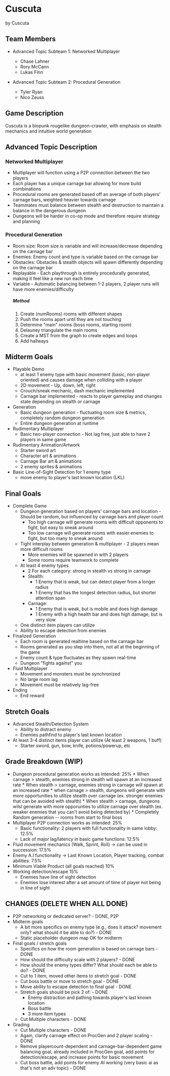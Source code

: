 # Cuscuta

by Cuscuta

## Team Members
* Advanced Topic Subteam 1: Networked Multiplayer
	* Chase Lahner
	* Rory McCann
	* Lukas Finn

* Advanced Topic Subteam 2: Procedural Generation
	* Tyler Ryan
	* Nico Zeuss

## Game Description

Cuscuta is a biopunk rougelike dungeon-crawler, with emphasis on stealth mechanics and intuitive world generation


## Advanced Topic Description

### Networked Multiplayer

 + Multiplayer will function using a P2P connection between the two players
 + Each player has a unique carnage bar allowing for more build combinations
 + Procedural rooms are generated based off an average of both players' carnage bars, weighted heavier towards carnage
 + Teammates must balance between stealth and destruction to maintain a balance in the dangerous dungeon
 + Dungeons will be harder in co-op mode and therefore require strategy and planning


    
### Procedural Generation
+ Room size: Room size is variable and will increase/decrease depending on the carnage bar
+ Enemies: Enemy count and type is variable based on the carnage bar
+ Obstacles: Obstacles & stealth objects will spawn differently depending on the carnage bar
+ Replayable - Each playthrough is entirely procedurally generated, making it feel like a new run each time
+ Variable - Automatic balancing between 1-2 players, 2 player runs will have more enemies/difficulty
	##### Method
	1. Create (numRooms) rooms with different shapes
	2. Push the rooms apart until they are not touching
	3. Determine "main" rooms (boss rooms, starting room)
	4. Delauney triangulate the main rooms
	5. Create a MST from the graph to create edges and loops
	6. Add hallways

## Midterm Goals
* Playable Demo
	+ at least 1 enemy type with basic movement (basic, non-player oriented) and causes damage when colliding with a player
	+ 2D movement - Up, down, left, right
	+ Crouch/sneak mechanic, dash mechanic implemented
 	+ Carnage bar implemented - reacts to player gameplay and changes state depending on stealth or carnage 
* Generation
	+ Basic dungeon generation - fluctuating room size & metrics, completely random dungeon generation
	+ Entire dungeon generation at runtime
* Rudimentary Multiplayer
	+ Basic two-player connection - Not lag free, just able to have 2 players in same game
* Rudimentary Animation/Artwork
   	* Starter sword art
	* Character art & animations
	* Carnage Bar art & animations
   	* 2 enemy sprites & animations   	
* Basic Line-of-Sight Detection for 1 enemy type
  	+ move enemy to player's last known location (LKL)

## Final Goals
*  Complete Game
	+ Dungeon generation based on players' carnage bars and location - Should be random, but influenced by carnage bars and player count
		+ Too high carnage will generate rooms with difficult opponents to fight, but easy to sneak around
		+ Too low carnage will generate rooms with easier enemies to fight, but too many to sneak around
	+ Tight interplay between generation & multiplayer - 2 players mean more difficult rooms
 		+ More enemies will be spawned in with 2 players
		+ Some rooms require teamwork to complete
	+ At least 4 enemy types
		+ 2 For each category: strong in stealth vs strong in carnage
		+ Stealth:
			+ 1 Enemy that is weak, but can detect player from a longer radius
			+ 1 Enemy that has the longest detection radius, but shorter attention span
		+ Carnage:
			+ 1 Enemy that is weak, but is mobile and does high damage
			+ 1 Enemy with a high health bar and does high damage, but is very slow
 	+ One distinct item players can utilize
   	+ Ability to escape detection from enemies
* Finalized Generation
	+ Each room is generated realtime based on the carnage bar
	+ Rooms generated as you step into them, not all at the beginning of the game
	+ Enemy count & type fluctuates as they spawn real-time
	+ Dungeon "fights against" you
*  Fluid Multiplayer
	+ Movement and monsters must be synchronized 
	+ No large room lag
	+ Movement must be relatively lag-free
*  Ending
	+  End reward

## Stretch Goals

* Advanced Stealth/Detection System
	+ Ability to distract enemy
	+ Enemies pathfind to player's last known location
* At least 3-4 distinct items player can utilize (At least 2 weapons, 1 buff)
	+ Starter sword, gun, bow, knife, potions/powerup, etc

## Grade Breakdown (WIP)

* Dungeon procedural generation works as intended: 25%
		* When carnage > stealth, enemies strong in stealth will spawn at an increased rate
		* When stealth > carnage, enemies strong in carnage will spawn at an increased rate 
		* when carnage > stealth, dungeons will generate with more opportunities to utilize stealth over carnage (ex. stronger enemies that can be avoided with stealth)
		* When stealth > carnage, dungeons wilsl generate with more opporunties to utilize carnage over stealth (ex. weaker enemies that you can't avoid being detected by)
		* Completely Random generation -- rooms from start to final boss
* Multiplayer P2P connection works as intended: 25%
	* Basic functionality: 2 players with full functionality in same lobby: 12.5%
	* Lack of major lag/latency in basic game functions: 12.5%
* Fluid movement mechanics (Walk, Sprint, Roll) -> can be used in succession: 17.5%
* Enemy A.I functionality -> Last Known Location, Player tracking, combat abilities: 7.5%
* Minimum Viable Product (all goals reached) 10%
* Working detection/escape 15%
	* Enemies have line of sight detection
	* Enemies lose interest after a set amount of time of player not being in line of sight



## CHANGES (DELETE WHEN ALL DONE)
+ P2P networking or dedicated server? - DONE, P2P
+ Midterm goals
	+ A bit more specifics on enemy type (e.g., does it attack? movement only? what should it be able to do?) - DONE
	+ Static placeholder dungeon map OK for midterm
+ Final goals / stretch goals
	+ Specifics on how the room generation is based on carnage bars - DONE
	+ How should the difficulty scale with 2 players? - DONE
	+ How should the enemy types differ? What should each be able to do? - DONE
	+ Cut to 1 item, moved other items to stretch goal - DONE
	+ Cut boss battle or move to stretch goal - DONE
	+ Move ability to escape detection to final goal - DONE
	+ Stretch goals should be pick 2 of: - DONE
		+ Enemy distraction and pathing towards player's last known location
		+ Boss battle
		+ 3 more item types
	+ Cut Multiple characters - DONE
+ Grading
 	+ Cut Multiple characters - DONE
	+ Again, clarify carnage effect on ProcGen and 2 player scaling - DONE
	+ Remove playercount-dependent and carnage-bar-dependent game balancing goal, already included in ProcGen goal, add points for detection/escape, and increase points for basic movement
	+ Cut boss battle, add points for enemy AI working (very basic ai as that's not an adv topic) - DONE
